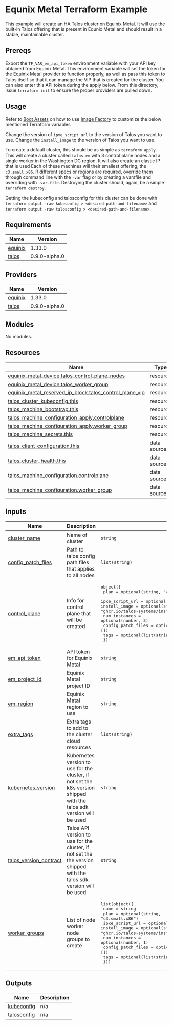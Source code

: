 # Equnix Metal Terraform Example

This example will create an HA Talos cluster on Equinix Metal.
It will use the built-in Talos offering that is present in Equnix Metal and should result in a stable, maintainable cluster.

## Prereqs

Export the `TF_VAR_em_api_token` environment variable with your API key obtained from Equinix Metal.
This environment variable will set the token for the Equinix Metal provider to function properly, as well as pass this token to Talos itself so that it can manage the VIP that is created for the cluster.
You can also enter this API token during the apply below.
From this directory, issue `terraform init` to ensure the proper providers are pulled down.

## Usage

Refer to [Boot Assets](https://www.talos.dev/latest/talos-guides/install/boot-assets/) on how to use [Image Factory](https://www.talos.dev/latest/learn-more/image-factory/) to customize the below mentioned Terraform variables

Change the version of `ipxe_script_url` to the version of Talos you want to use.
Change the `install_image` to the version of Talos you want to use.

To create a default cluster, this should be as simple as `terraform apply`.
This will create a cluster called `talos-em` with 3 control plane nodes and a single worker in the Washington DC region.
It will also create an elastic IP that is used
Each of these machines will their smallest offering, the `c3.small.x86`.
If different specs or regions are required, override them through command line with the `-var` flag or by creating a varsfile and overriding with `-var-file`.
Destroying the cluster should, again, be a simple `terraform destroy`.

Getting the kubeconfig and talosconfig for this cluster can be done with `terraform output -raw kubeconfig > <desired-path-and-filename>` and `terraform output -raw talosconfig > <desired-path-and-filename>`.

<!-- BEGIN_TF_DOCS -->
## Requirements

| Name | Version |
|------|---------|
| <a name="requirement_equinix"></a> [equinix](#requirement\_equinix) | 1.33.0 |
| <a name="requirement_talos"></a> [talos](#requirement\_talos) | 0.9.0-alpha.0 |

## Providers

| Name | Version |
|------|---------|
| <a name="provider_equinix"></a> [equinix](#provider\_equinix) | 1.33.0 |
| <a name="provider_talos"></a> [talos](#provider\_talos) | 0.9.0-alpha.0 |

## Modules

No modules.

## Resources

| Name | Type |
|------|------|
| [equinix_metal_device.talos_control_plane_nodes](https://registry.terraform.io/providers/equinix/equinix/1.33.0/docs/resources/metal_device) | resource |
| [equinix_metal_device.talos_worker_group](https://registry.terraform.io/providers/equinix/equinix/1.33.0/docs/resources/metal_device) | resource |
| [equinix_metal_reserved_ip_block.talos_control_plane_vip](https://registry.terraform.io/providers/equinix/equinix/1.33.0/docs/resources/metal_reserved_ip_block) | resource |
| [talos_cluster_kubeconfig.this](https://registry.terraform.io/providers/siderolabs/talos/0.9.0-alpha.0/docs/resources/cluster_kubeconfig) | resource |
| [talos_machine_bootstrap.this](https://registry.terraform.io/providers/siderolabs/talos/0.9.0-alpha.0/docs/resources/machine_bootstrap) | resource |
| [talos_machine_configuration_apply.controlplane](https://registry.terraform.io/providers/siderolabs/talos/0.9.0-alpha.0/docs/resources/machine_configuration_apply) | resource |
| [talos_machine_configuration_apply.worker_group](https://registry.terraform.io/providers/siderolabs/talos/0.9.0-alpha.0/docs/resources/machine_configuration_apply) | resource |
| [talos_machine_secrets.this](https://registry.terraform.io/providers/siderolabs/talos/0.9.0-alpha.0/docs/resources/machine_secrets) | resource |
| [talos_client_configuration.this](https://registry.terraform.io/providers/siderolabs/talos/0.9.0-alpha.0/docs/data-sources/client_configuration) | data source |
| [talos_cluster_health.this](https://registry.terraform.io/providers/siderolabs/talos/0.9.0-alpha.0/docs/data-sources/cluster_health) | data source |
| [talos_machine_configuration.controlplane](https://registry.terraform.io/providers/siderolabs/talos/0.9.0-alpha.0/docs/data-sources/machine_configuration) | data source |
| [talos_machine_configuration.worker_group](https://registry.terraform.io/providers/siderolabs/talos/0.9.0-alpha.0/docs/data-sources/machine_configuration) | data source |

## Inputs

| Name | Description | Type | Default | Required |
|------|-------------|------|---------|:--------:|
| <a name="input_cluster_name"></a> [cluster\_name](#input\_cluster\_name) | Name of cluster | `string` | `"talos-em"` | no |
| <a name="input_config_patch_files"></a> [config\_patch\_files](#input\_config\_patch\_files) | Path to talos config path files that applies to all nodes | `list(string)` | `[]` | no |
| <a name="input_control_plane"></a> [control\_plane](#input\_control\_plane) | Info for control plane that will be created | <pre>object({<br/>    plan               = optional(string, "c3.small.x86")<br/>    ipxe_script_url    = optional(string, "https://pxe.factory.talos.dev/pxe/376567988ad370138ad8b2698212367b8edcb69b5fd68c80be1f2ec7d603b4ba/v1.7.0/equinixMetal-amd64")<br/>    install_image      = optional(string, "ghcr.io/talos-systems/installer:v1.7.0")<br/>    num_instances      = optional(number, 3)<br/>    config_patch_files = optional(list(string), [])<br/>    tags               = optional(list(string), [])<br/>  })</pre> | `{}` | no |
| <a name="input_em_api_token"></a> [em\_api\_token](#input\_em\_api\_token) | API token for Equinix Metal | `string` | n/a | yes |
| <a name="input_em_project_id"></a> [em\_project\_id](#input\_em\_project\_id) | Equinix Metal project ID | `string` | n/a | yes |
| <a name="input_em_region"></a> [em\_region](#input\_em\_region) | Equinix Metal region to use | `string` | `"dc"` | no |
| <a name="input_extra_tags"></a> [extra\_tags](#input\_extra\_tags) | Extra tags to add to the cluster cloud resources | `list(string)` | `[]` | no |
| <a name="input_kubernetes_version"></a> [kubernetes\_version](#input\_kubernetes\_version) | Kubernetes version to use for the cluster, if not set the k8s version shipped with the talos sdk version will be used | `string` | `null` | no |
| <a name="input_talos_version_contract"></a> [talos\_version\_contract](#input\_talos\_version\_contract) | Talos API version to use for the cluster, if not set the the version shipped with the talos sdk version will be used | `string` | `null` | no |
| <a name="input_worker_groups"></a> [worker\_groups](#input\_worker\_groups) | List of node worker node groups to create | <pre>list(object({<br/>    name               = string<br/>    plan               = optional(string, "c3.small.x86")<br/>    ipxe_script_url    = optional(string, "https://pxe.factory.talos.dev/pxe/376567988ad370138ad8b2698212367b8edcb69b5fd68c80be1f2ec7d603b4ba/v1.7.0/equinixMetal-amd64")<br/>    install_image      = optional(string, "ghcr.io/talos-systems/installer:v1.7.0")<br/>    num_instances      = optional(number, 1)<br/>    config_patch_files = optional(list(string), [])<br/>    tags               = optional(list(string), [])<br/>  }))</pre> | <pre>[<br/>  {<br/>    "name": "default"<br/>  }<br/>]</pre> | no |

## Outputs

| Name | Description |
|------|-------------|
| <a name="output_kubeconfig"></a> [kubeconfig](#output\_kubeconfig) | n/a |
| <a name="output_talosconfig"></a> [talosconfig](#output\_talosconfig) | n/a |
<!-- END_TF_DOCS -->

